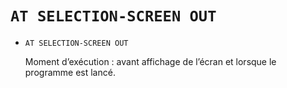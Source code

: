 # **`AT SELECTION-SCREEN OUT`**

- `AT SELECTION-SCREEN OUT`

  Moment d’exécution : avant affichage de l’écran et lorsque le programme est lancé.
